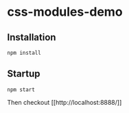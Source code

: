 css-modules-demo
================

## Installation

`npm install`

## Startup

`npm start`

Then checkout [[http://localhost:8888/]]
